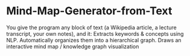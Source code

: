 # Mind-Map-Generator-from-Text
You give the program any block of text (a Wikipedia article, a lecture transcript, your own notes), and it:  Extracts keywords &amp; concepts using NLP.  Automatically organizes them into a hierarchical graph.  Draws an interactive mind map / knowledge graph visualization
